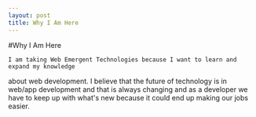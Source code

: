 ```yaml
---
layout: post
title: Why I Am Here
---
```


#Why I Am Here

	I am taking Web Emergent Technologies because I want to learn and expand my knowledge
about web development. I believe that the future of technology is in web/app development and 
that is always changing and as a developer we have to keep up with what's new because
it could end up making our jobs easier. 
